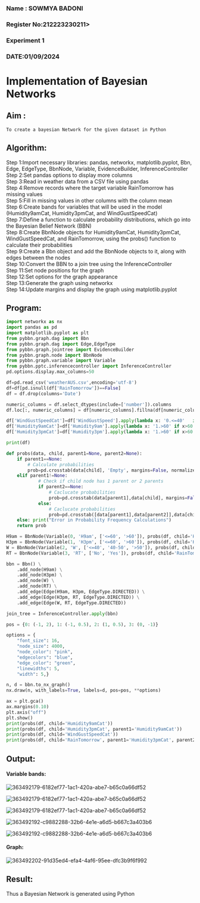 <H3> Name : SOWMYA BADONI</H3>
<H3>Register No:212223230211>
<H3> Experiment 1</H3>
<H3>DATE:01/09/2024</H3>

# Implementation of Bayesian Networks

## Aim :
    To create a bayesian Network for the given dataset in Python
## Algorithm:

Step 1:Import necessary libraries: pandas, networkx, matplotlib.pyplot, Bbn, Edge, EdgeType, BbnNode, Variable, EvidenceBuilder, InferenceController<br/>
Step 2:Set pandas options to display more columns<br/>
Step 3:Read in weather data from a CSV file using pandas<br/>
Step 4:Remove records where the target variable RainTomorrow has missing values<br/>
Step 5:Fill in missing values in other columns with the column mean<br/>
Step 6:Create bands for variables that will be used in the model (Humidity9amCat, Humidity3pmCat, and WindGustSpeedCat)<br/>
Step 7:Define a function to calculate probability distributions, which go into the Bayesian Belief Network (BBN)<br/>
Step 8:Create BbnNode objects for Humidity9amCat, Humidity3pmCat, WindGustSpeedCat, and RainTomorrow, using the probs() function to calculate their probabilities<br/>
Step 9:Create a Bbn object and add the BbnNode objects to it, along with edges between the nodes<br/>
Step 10:Convert the BBN to a join tree using the InferenceController<br/>
Step 11:Set node positions for the graph<br/>
Step 12:Set options for the graph appearance<br/>
Step 13:Generate the graph using networkx<br/>
Step 14:Update margins and display the graph using matplotlib.pyplot<br/>

## Program:
```py
import networkx as nx
import pandas as pd
import matplotlib.pyplot as plt
from pybbn.graph.dag import Bbn
from pybbn.graph.dag import Edge,EdgeType
from pybbn.graph.jointree import EvidenceBuilder
from pybbn.graph.node import BbnNode
from pybbn.graph.variable import Variable
from pybbn.pptc.inferencecontroller import InferenceController
pd.options.display.max_columns=50

df=pd.read_csv('weatherAUS.csv',encoding='utf-8')
df=df[pd.isnull(df['RainTomorrow'])==False]
df = df.drop(columns='Date')

numeric_columns = df.select_dtypes(include=['number']).columns
df.loc[:, numeric_columns] = df[numeric_columns].fillna(df[numeric_columns].mean())

df['WindGustSpeedCat']=df['WindGustSpeed'].apply(lambda x: '0.<=40'   if x<=40 else '1.40-50' if 40<x<=50 else '2.>50')
df['Humidity9amCat']=df['Humidity9am'].apply(lambda x: '1.>60' if x>60 else '0.<=60')
df['Humidity3pmCat']=df['Humidity3pm'].apply(lambda x: '1.>60' if x>60 else '0.<=60')

print(df)

def probs(data, child, parent1=None, parent2=None):
    if parent1==None:
        # Calculate probabilities
        prob=pd.crosstab(data[child], 'Empty', margins=False, normalize='columns').sort_index().to_numpy().reshape(-1).tolist()
    elif parent1!=None:
            # Check if child node has 1 parent or 2 parents
            if parent2==None:
                # Caclucate probabilities
                prob=pd.crosstab(data[parent1],data[child], margins=False, normalize='index').sort_index().to_numpy().reshape(-1).tolist()
            else:
                # Caclucate probabilities
                prob=pd.crosstab([data[parent1],data[parent2]],data[child], margins=False, normalize='index').sort_index().to_numpy().reshape(-1).tolist()
    else: print("Error in Probability Frequency Calculations")
    return prob

H9am = BbnNode(Variable(0, 'H9am', ['<=60', '>60']), probs(df, child='Humidity9amCat'))
H3pm = BbnNode(Variable(1, 'H3pm', ['<=60', '>60']), probs(df, child='Humidity3pmCat', parent1='Humidity9amCat'))
W = BbnNode(Variable(2, 'W', ['<=40', '40-50', '>50']), probs(df, child='WindGustSpeedCat'))
RT = BbnNode(Variable(3, 'RT', ['No', 'Yes']), probs(df, child='RainTomorrow', parent1='Humidity3pmCat', parent2='WindGustSpeedCat'))

bbn = Bbn() \
    .add_node(H9am) \
    .add_node(H3pm) \
    .add_node(W) \
    .add_node(RT) \
    .add_edge(Edge(H9am, H3pm, EdgeType.DIRECTED)) \
    .add_edge(Edge(H3pm, RT, EdgeType.DIRECTED)) \
    .add_edge(Edge(W, RT, EdgeType.DIRECTED))

join_tree = InferenceController.apply(bbn)

pos = {0: (-1, 2), 1: (-1, 0.5), 2: (1, 0.5), 3: (0, -1)}

options = {
    "font_size": 16,
    "node_size": 4000,
    "node_color": "pink",
    "edgecolors": "blue",
    "edge_color": "green",
    "linewidths": 5,
    "width": 5,}

n, d = bbn.to_nx_graph()
nx.draw(n, with_labels=True, labels=d, pos=pos, **options)

ax = plt.gca()
ax.margins(0.10)
plt.axis("off")
plt.show()
print(probs(df, child='Humidity9amCat'))
print(probs(df, child='Humidity3pmCat', parent1='Humidity9amCat'))
print(probs(df, child='WindGustSpeedCat'))
print(probs(df, child='RainTomorrow', parent1='Humidity3pmCat', parent2='WindGustSpeedCat'))
```

## Output:
#### Variable bands:
![363492179-6182ef77-1ac1-420a-abe7-b65c0a66df52](https://github.com/user-attachments/assets/2a4f5053-015a-4215-a108-304cba167a59)

![363492179-6182ef77-1ac1-420a-abe7-b65c0a66df52](https://github.com/user-attachments/assets/dc5e1a15-15ff-4f37-9abd-853611df673b)

![363492179-6182ef77-1ac1-420a-abe7-b65c0a66df52](https://github.com/user-attachments/assets/cbb44580-ab85-4ed6-abb2-7d77bc2c675d)

![363492192-c9882288-32b6-4e1e-a6d5-b667c3a403b6](https://github.com/user-attachments/assets/417a3bb9-282c-4594-8f17-28c99bac9178)

![363492192-c9882288-32b6-4e1e-a6d5-b667c3a403b6](https://github.com/user-attachments/assets/6cfd0ce4-cec7-42e0-a1b3-53e59c1c72ba)

#### Graph:
![363492202-91d35ed4-efa4-4af6-95ee-dfc3b9f6f992](https://github.com/user-attachments/assets/1567d133-d23e-4b8b-8853-f0c5b61f5921)

## Result:
   Thus a Bayesian Network is generated using Python

